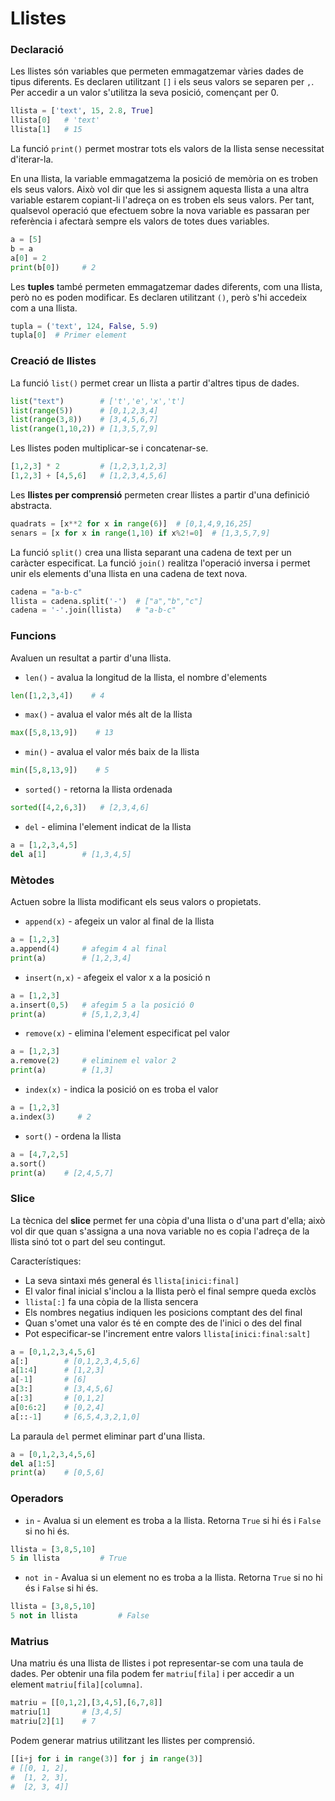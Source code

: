 # Llistes

### Declaració

Les llistes són variables que permeten emmagatzemar vàries dades de tipus diferents.
Es declaren utilitzant `[]` i els seus valors se separen per `,`.
Per accedir a un valor s'utilitza la seva posició, començant per 0.

```python
llista = ['text', 15, 2.8, True]
llista[0]   # 'text'
llista[1]   # 15
```

La funció `print()` permet mostrar tots els valors de la llista sense necessitat d'iterar-la.

En una llista, la variable emmagatzema la posició de memòria on es troben els seus valors.
Això vol dir que les si assignem aquesta llista a una altra variable estarem copiant-li l'adreça on es troben els seus valors.
Per tant, qualsevol operació que efectuem sobre la nova variable es passaran per referència i afectarà sempre els valors 
de totes dues variables.

```python
a = [5]
b = a
a[0] = 2
print(b[0])     # 2
```

Les **tuples** també permeten emmagatzemar dades diferents, com una llista, però no es poden modificar.
Es declaren utilitzant `()`, però s'hi accedeix com a una llista.

```python
tupla = ('text', 124, False, 5.9)
tupla[0]  # Primer element
```

### Creació de llistes

La funció `list()` permet crear un llista a partir d'altres tipus de dades.
```python
list("text")        # ['t','e','x','t']
list(range(5))      # [0,1,2,3,4]
list(range(3,8))    # [3,4,5,6,7]
list(range(1,10,2)) # [1,3,5,7,9]
```

Les llistes poden multiplicar-se i concatenar-se.
```python
[1,2,3] * 2         # [1,2,3,1,2,3]
[1,2,3] + [4,5,6]   # [1,2,3,4,5,6]
```

Les **llistes per comprensió** permeten crear llistes a partir d'una definició abstracta.
```python
quadrats = [x**2 for x in range(6)]  # [0,1,4,9,16,25]
senars = [x for x in range(1,10) if x%2!=0]  # [1,3,5,7,9]
```

La funció `split()` crea una llista separant una cadena de text per un caràcter especificat.
La funció `join()` realitza l'operació inversa i permet unir els elements d'una llista en una cadena de text nova.
```python
cadena = "a-b-c"
llista = cadena.split('-')  # ["a","b","c"]
cadena = '-'.join(llista)   # "a-b-c"
```

### Funcions

Avaluen un resultat a partir d'una llista.

* `len()` - avalua la longitud de la llista, el nombre d'elements
```python
len([1,2,3,4])    # 4
```

* `max()` - avalua el valor més alt de la llista
```python
max([5,8,13,9])    # 13
```

* `min()` - avalua el valor més baix de la llista
```python
min([5,8,13,9])    # 5
```

* `sorted()` - retorna la llista ordenada
```python
sorted([4,2,6,3])   # [2,3,4,6]
```

* `del` - elimina l'element indicat de la llista
```python
a = [1,2,3,4,5]
del a[1]        # [1,3,4,5]
```

### Mètodes

Actuen sobre la llista modificant els seus valors o propietats.

* `append(x)` - afegeix un valor al final de la llista
```python
a = [1,2,3]
a.append(4)     # afegim 4 al final
print(a)        # [1,2,3,4]
```

* `insert(n,x)` - afegeix el valor x a la posició n
```python
a = [1,2,3]
a.insert(0,5)   # afegim 5 a la posició 0
print(a)        # [5,1,2,3,4]
```

* `remove(x)` - elimina l'element especificat pel valor
```python
a = [1,2,3]
a.remove(2)     # eliminem el valor 2
print(a)        # [1,3]
```

* `index(x)` - indica la posició on es troba el valor
```python
a = [1,2,3]
a.index(3)     # 2
```

* `sort()` - ordena la llista
```python
a = [4,7,2,5]
a.sort()
print(a)    # [2,4,5,7]
```

### Slice

La tècnica del **slice** permet fer una còpia d'una llista o d'una part d'ella; 
això vol dir que quan s'assigna a una nova variable no es copia l'adreça de la llista sinó tot o part del seu contingut.

Característiques:

* La seva sintaxi més general és `llista[inici:final]`
* El valor final inicial s'inclou a la llista però el final sempre queda exclòs
* `llista[:]` fa una còpia de la llista sencera
* Els nombres negatius indiquen les posicions comptant des del final
* Quan s'omet una valor és té en compte des de l'inici o des del final
* Pot especificar-se l'increment entre valors `llista[inici:final:salt]`

```python
a = [0,1,2,3,4,5,6]
a[:]        # [0,1,2,3,4,5,6]
a[1:4]      # [1,2,3]
a[-1]       # [6]
a[3:]       # [3,4,5,6]
a[:3]       # [0,1,2]
a[0:6:2]    # [0,2,4]
a[::-1]     # [6,5,4,3,2,1,0]
```

La paraula `del` permet eliminar part d'una llista.
```python
a = [0,1,2,3,4,5,6]
del a[1:5]
print(a)    # [0,5,6]
```

### Operadors

* `in` - Avalua si un element es troba a la llista. Retorna `True` si hi és i `False` si no hi és.
```python
llista = [3,8,5,10]
5 in llista         # True
```
* `not in` - Avalua si un element no es troba a la llista. Retorna `True` si no hi és i `False` si hi és.
```python
llista = [3,8,5,10]
5 not in llista         # False
```

### Matrius

Una matriu és una llista de llistes i pot representar-se com una taula de dades.
Per obtenir una fila podem fer `matriu[fila]` i per accedir a un element `matriu[fila][columna]`.
```python
matriu = [[0,1,2],[3,4,5],[6,7,8]]
matriu[1]       # [3,4,5]
matriu[2][1]    # 7
```

Podem generar matrius utilitzant les llistes per comprensió.
```python
[[i+j for i in range(3)] for j in range(3)]
# [[0, 1, 2],
#  [1, 2, 3],
#  [2, 3, 4]]
```


